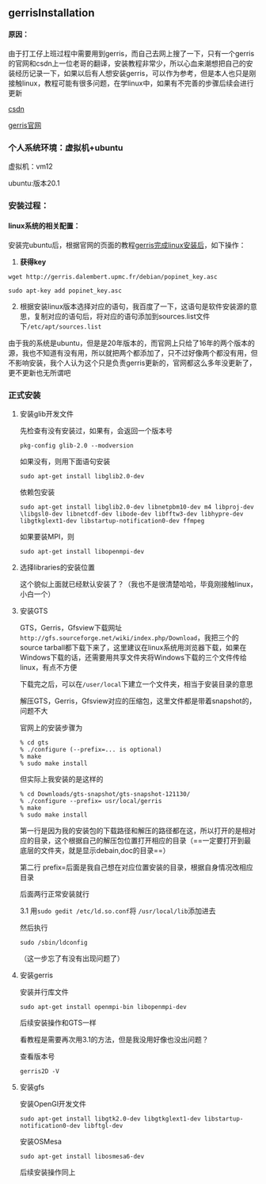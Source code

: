 

## gerrisInstallation



#### 原因：

由于打工仔上班过程中需要用到gerris，而自己去网上搜了一下，只有一个gerris的官网和csdn上一位老哥的翻译，安装教程非常少，所以心血来潮想把自己的安装经历记录一下，如果以后有人想安装gerris，可以作为参考，但是本人也只是刚接触linux，教程可能有很多问题，在学linux中，如果有不完善的步骤后续会进行更新



[csdn](https://blog.csdn.net/weixin_43921223/article/details/104734135)

[gerris官网](http://gfs.sourceforge.net/wiki/index.php/Main_Page )



### 个人系统环境：虚拟机+ubuntu

虚拟机：vm12

ubuntu:版本20.1



### 安装过程：



#### linux系统的相关配置：

安装完ubuntu后，根据官网的页面的教程[gerris完成linux安装后](http://gfs.sourceforge.net/wiki/index.php/Ubuntu/Debian_installation)，如下操作：

1. **获得key**

```
wget http://gerris.dalembert.upmc.fr/debian/popinet_key.asc
```

```
sudo apt-key add popinet_key.asc
```

2. 根据安装linux版本选择对应的语句，我百度了一下，这语句是软件安装源的意思，复制对应的语句后，将对应的语句添加到sources.list文件下`/etc/apt/sources.list`

由于我的系统是ubuntu，但是是20年版本的，而官网上只给了16年的两个版本的源，我也不知道有没有用，所以就把两个都添加了，只不过好像两个都没有用，但不影响安装，我个人认为这个只是负责gerris更新的，官网都这么多年没更新了，更不更新也无所谓吧



### 正式安装

1. 安装glib开发文件

   先检查有没有安装过，如果有，会返回一个版本号

   ```
   pkg-config glib-2.0 --modversion
   ```

   如果没有，则用下面语句安装

   ```
   sudo apt-get install libglib2.0-dev
   ```

   依赖包安装

   ```
   sudo apt-get install libglib2.0-dev libnetpbm10-dev m4 libproj-dev \libgsl0-dev libnetcdf-dev libode-dev libfftw3-dev libhypre-dev libgtkglext1-dev libstartup-notification0-dev ffmpeg
   ```

   如果要装MPI，则

   ```
   sudo apt-get install libopenmpi-dev
   ```

2. 选择libraries的安装位置

   这个貌似上面就已经默认安装了？（我也不是很清楚哈哈，毕竟刚接触linux，小白一个）

3. 安装GTS

   GTS，Gerris，Gfsview下载网址`http://gfs.sourceforge.net/wiki/index.php/Download`，我把三个的source tarball都下载下来了，这里建议在linux系统用浏览器下载，如果在Windows下载的话，还需要用共享文件夹将Windows下载的三个文件传给linux，有点不方便

   

   下载完之后，可以在`/user/local`下建立一个文件夹，相当于安装目录的意思

   

   解压GTS，Gerris，Gfsview对应的压缩包，这里文件都是带着snapshot的，问题不大

   官网上的安装步骤为

   ```
   % cd gts
   % ./configure (--prefix=... is optional)
   % make
   % sudo make install 
   ```

   但实际上我安装的是这样的

   ```
   % cd Downloads/gts-snapshot/gts-snapshot-121130/     
   % ./configure --prefix= usr/local/gerris
   % make
   % sudo make install 
   ```

   第一行是因为我的安装包的下载路径和解压的路径都在这，所以打开的是相对应的目录，这个根据自己的解压包位置打开相应的目录（==一定要打开到最底层的文件夹，就是显示debain,doc的目录==）

   第二行 prefix=后面是我自己想在对应位置安装的目录，根据自身情况改相应目录

   后面两行正常安装就行

   

   3.1  用`sudo gedit /etc/ld.so.conf`将 `/usr/local/lib`添加进去

   然后执行

   ```
   sudo /sbin/ldconfig
   ```

   （这一步忘了有没有出现问题了）

   

4. 安装gerris

   安装并行库文件

   ```
   sudo apt-get install openmpi-bin libopenmpi-dev
   ```

   后续安装操作和GTS一样

   看教程是需要再次用3.1的方法，但是我没用好像也没出问题？

   查看版本号

   ```
   gerris2D -V
   ```

5. 安装gfs

   安装OpenGl开发文件

   ```
   sudo apt-get install libgtk2.0-dev libgtkglext1-dev libstartup-notification0-dev libftgl-dev
   ```

   安装OSMesa

   ```
   sudo apt-get install libosmesa6-dev
   ```

   后续安装操作同上

